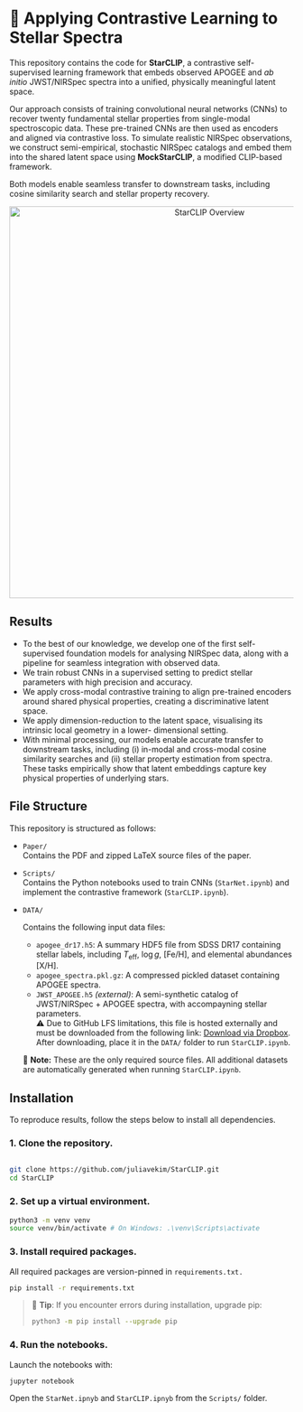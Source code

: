 # 🔭 Applying Contrastive Learning to Stellar Spectra

This repository contains the code for **StarCLIP**, a contrastive self-supervised learning framework that embeds observed APOGEE and *ab initio* JWST/NIRSpec spectra into a unified, physically meaningful latent space.

Our approach consists of training convolutional neural networks (CNNs) to recover twenty fundamental stellar properties from single-modal spectroscopic data. These pre-trained CNNs are then used as encoders and aligned via contrastive loss. To simulate realistic NIRSpec observations, we construct semi-empirical, stochastic NIRSpec catalogs and embed them into the shared latent space using **MockStarCLIP**, a modified CLIP-based framework.

Both models enable seamless transfer to downstream tasks, including cosine similarity search and stellar property recovery.

<p align="center">
  <img width="694" alt="StarCLIP Overview" src="https://github.com/user-attachments/assets/ba0d867e-eb4d-4f27-95ed-507f7a5d9706" />
</p>

## Results
- To the best of our knowledge, we develop one of the first self-supervised foundation models for analysing NIRSpec data, along with a pipeline for seamless integration with observed data.
- We train robust CNNs in a supervised setting to predict stellar parameters with high precision and accuracy.
- We apply cross-modal contrastive training to align pre-trained encoders around shared physical properties, creating a discriminative latent space.
-  We apply dimension-reduction to the latent space, visualising its intrinsic local geometry in a lower- dimensional setting.
-  With minimal processing, our models enable accurate transfer to downstream tasks, including (i) in-modal and cross-modal cosine similarity searches and (ii) stellar property estimation from spectra. These tasks empirically show that latent embeddings capture key physical properties of underlying stars.

## File Structure
This repository is structured as follows:

- `Paper/`  
  Contains the PDF and zipped LaTeX source files of the paper.

- `Scripts/`  
  Contains the Python notebooks used to train CNNs (`StarNet.ipynb`) and implement the contrastive framework (`StarCLIP.ipynb`).

- `DATA/`
  
  Contains the following input data files:
  
  - `apogee_dr17.h5`: A summary HDF5 file from SDSS DR17 containing stellar labels, including $T_{\text{eff}}$, $\log g$, [Fe/H], and elemental abundances [X/H].
  - `apogee_spectra.pkl.gz`: A compressed pickled dataset containing APOGEE spectra. 
  -  `JWST_APOGEE.h5` *(external)*: A semi-synthetic catalog of JWST/NIRSpec + APOGEE spectra, with accompayning stellar parameters.  
  ⚠️ Due to GitHub LFS limitations, this file is hosted externally and must be downloaded from the following link: [Download via Dropbox](https://www.dropbox.com/scl/fi/nfj0zoc908hojfa8r5ahy/JWST_APOGEE.h5?rlkey=zmb6t598qizkzx6kdoq8ncbyo&st=1b5ltjt5&dl=0).
  After downloading, place it in the `DATA/` folder to run `StarCLIP.ipynb`.

  📌 **Note:** These are the only required source files. All additional datasets are automatically generated when running `StarCLIP.ipynb`.

## Installation
To reproduce results, follow the steps below to install all dependencies. 

### 1. Clone the repository.
```bash

git clone https://github.com/juliavekim/StarCLIP.git
cd StarCLIP
```

### 2. Set up a virtual environment. 
```bash
python3 -m venv venv
source venv/bin/activate # On Windows: .\venv\Scripts\activate
```

### 3. Install required packages.
All required packages are version-pinned in `requirements.txt.`
```bash
pip install -r requirements.txt
```
> 📌 **Tip**: If you encounter errors during installation, upgrade pip:
> ```bash
> python3 -m pip install --upgrade pip
> ```

### 4. Run the notebooks.
Launch the notebooks with:
```bash
jupyter notebook 
```
Open the `StarNet.ipnyb` and `StarCLIP.ipnyb` from the `Scripts/` folder. 
